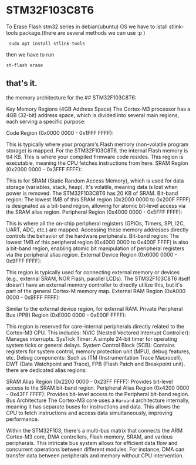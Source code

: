 # STM32F103C8T6

To Erase Flash stm32 series in debian(ubuntu) OS we have to istall stlink-tools package.(there are several methods we can use :p )

```
 sudo apt install stlink-tools
```

then we have to run

```
st-flash erase
```

## that's it.

the memory architecture for the ## STM32F103C8T6:

Key Memory Regions (4GB Address Space)
The Cortex-M3 processor has a 4GB (32-bit) address space, which is divided into several main regions, each serving a specific purpose:

Code Region (0x0000 0000 - 0x1FFF FFFF):

This is typically where your program's Flash memory (non-volatile program storage) is mapped.
For the STM32F103C8T6, the internal Flash memory is 64 KB. This is where your compiled firmware code resides.
This region is executable, meaning the CPU fetches instructions from here.
SRAM Region (0x2000 0000 - 0x3FFF FFFF):

This is for SRAM (Static Random Access Memory), which is used for data storage (variables, stack, heap). It's volatile, meaning data is lost when power is removed.
The STM32F103C8T6 has 20 KB of SRAM.
Bit-band region: The lowest 1MB of this SRAM region (0x2000 0000 to 0x200F FFFF) is designated as a bit-band region, allowing for atomic bit-level access via the SRAM alias region.
Peripheral Region (0x4000 0000 - 0x5FFF FFFF):

This is where all the on-chip peripheral registers (GPIOs, Timers, SPI, I2C, UART, ADC, etc.) are mapped.
Accessing these memory addresses directly controls the behavior of the hardware peripherals.
Bit-band region: The lowest 1MB of this peripheral region (0x4000 0000 to 0x400F FFFF) is also a bit-band region, enabling atomic bit manipulation of peripheral registers via the peripheral alias region.
External Device Region (0x6000 0000 - 0x9FFF FFFF):

This region is typically used for connecting external memory or devices (e.g., external SRAM, NOR Flash, parallel LCDs). The STM32F103C8T6 itself doesn't have an external memory controller to directly utilize this, but it's part of the general Cortex-M memory map.
External RAM Region (0xA000 0000 - 0xBFFF FFFF):

Similar to the external device region, for external RAM.
Private Peripheral Bus (PPB) Region (0xE000 0000 - 0xE00F FFFF):

This region is reserved for core-internal peripherals directly related to the Cortex-M3 CPU. This includes:
NVIC (Nested Vectored Interrupt Controller): Manages interrupts.
SysTick Timer: A simple 24-bit timer for operating system ticks or general delays.
System Control Block (SCB): Contains registers for system control, memory protection unit (MPU), debug features, etc.
Debug components: Such as ITM (Instrumentation Trace Macrocell), DWT (Data Watchpoint and Trace), FPB (Flash Patch and Breakpoint unit).
there are dedicated alias regions:

SRAM Alias Region (0x2200 0000 - 0x23FF FFFF): Provides bit-level access to the SRAM bit-band region.
Peripheral Alias Region (0x4200 0000 - 0x43FF FFFF): Provides bit-level access to the Peripheral bit-band region.
Bus Architecture
The Cortex-M3 core uses a `Harvard` architecture internally, meaning it has separate buses for instructions and data. This allows the CPU to fetch instructions and access data simultaneously, improving performance.

Within the STM32F103, there's a multi-bus matrix that connects the ARM Cortex-M3 core, DMA controllers, Flash memory, SRAM, and various peripherals. This intricate bus system allows for efficient data flow and concurrent operations between different modules. For instance, DMA can transfer data between peripherals and memory without CPU intervention.
